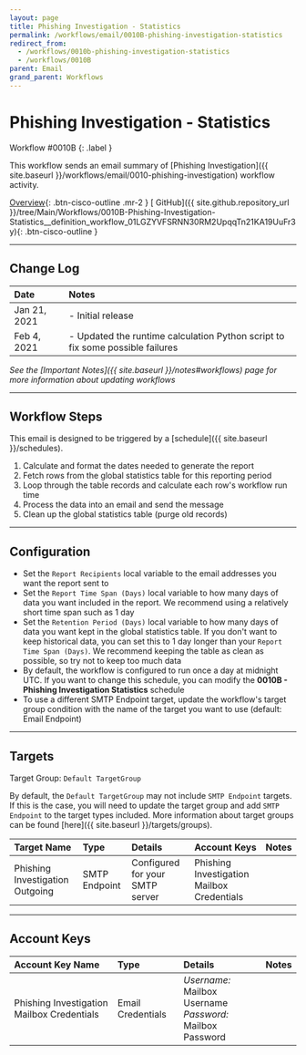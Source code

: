 ```yaml
---
layout: page
title: Phishing Investigation - Statistics
permalink: /workflows/email/0010B-phishing-investigation-statistics
redirect_from:
  - /workflows/0010b-phishing-investigation-statistics
  - /workflows/0010B
parent: Email
grand_parent: Workflows
---
```


# Phishing Investigation - Statistics
<div markdown="1">
Workflow #0010B
{: .label }
</div>

This workflow sends an email summary of [Phishing Investigation]({{ site.baseurl }}/workflows/email/0010-phishing-investigation) workflow activity.

[<i class="fa fa-video mr-1"></i> Overview](https://www.youtube.com/watch?v=eQYwVU2ge00&list=PLPFIie48Myg2tu2gHbgm-moYg8LDaXsSo){: .btn-cisco-outline .mr-2 } [<i class="fab fa-github"></i> GitHub]({{ site.github.repository_url }}/tree/Main/Workflows/0010B-Phishing-Investigation-Statistics__definition_workflow_01LGZYVFSRNN30RM2UpqqTn21KA19UuFr3y){: .btn-cisco-outline }

---

## Change Log

| Date | Notes |
|:-----|:------|
| Jan 21, 2021 | - Initial release |
| Feb 4, 2021 | - Updated the runtime calculation Python script to fix some possible failures |

_See the [Important Notes]({{ site.baseurl }}/notes#workflows) page for more information about updating workflows_

---

## Workflow Steps
This email is designed to be triggered by a [schedule]({{ site.baseurl }}/schedules).

1. Calculate and format the dates needed to generate the report
1. Fetch rows from the global statistics table for this reporting period
1. Loop through the table records and calculate each row's workflow run time
1. Process the data into an email and send the message
1. Clean up the global statistics table (purge old records)

---

## Configuration
* Set the `Report Recipients` local variable to the email addresses you want the report sent to
* Set the `Report Time Span (Days)` local variable to how many days of data you want included in the report. We recommend using a relatively short time span such as 1 day
* Set the `Retention Period (Days)` local variable to how many days of data you want kept in the global statistics table. If you don't want to keep historical data, you can set this to 1 day longer than your `Report Time Span (Days)`. We recommend keeping the table as clean as possible, so try not to keep too much data
* By default, the workflow is configured to run once a day at midnight UTC. If you want to change this schedule, you can modify the **0010B - Phishing Investigation Statistics** schedule
* To use a different SMTP Endpoint target, update the workflow's target group condition with the name of the target you want to use (default: Email Endpoint)

---

## Targets
Target Group: `Default TargetGroup`

By default, the `Default TargetGroup` may not include `SMTP Endpoint` targets. If this is the case, you will need to update the target group and add `SMTP Endpoint` to the target types included. More information about target groups can be found [here]({{ site.baseurl }}/targets/groups).

| Target Name | Type | Details | Account Keys | Notes |
|:------------|:-----|:--------|:-------------|:------|
| Phishing Investigation Outgoing | SMTP Endpoint | Configured for your SMTP server | Phishing Investigation Mailbox Credentials | |

---

## Account Keys

| Account Key Name | Type | Details | Notes |
|:-----------------|:-----|:--------|:------|
| Phishing Investigation Mailbox Credentials | Email Credentials | _Username:_ Mailbox Username<br />_Password:_ Mailbox Password | |